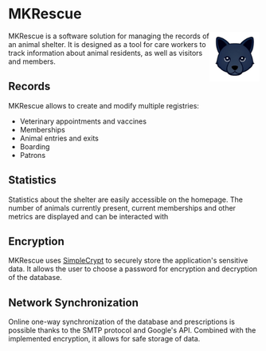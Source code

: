 # MKRescue

<img src="https://github.com/ArtAuc/mkrescue/blob/main/media/logo.png?raw=true" align="right"
     alt="MKRescue logo" width="100" height="100">

MKRescue is a software solution for managing the records of an animal shelter. It is designed
as a tool for care workers to track information about animal residents, 
as well as visitors and members.

## Records

MKRescue allows to create and modify multiple registries:
* Veterinary appointments and vaccines
* Memberships
* Animal entries and exits
* Boarding
* Patrons

## Statistics
Statistics about the shelter are easily accessible on the homepage. The number 
of animals currently present, current memberships and other metrics are displayed 
and can be interacted with

## Encryption

MKRescue uses [SimpleCrypt](https://wiki.qt.io/Simple_encryption_with_SimpleCrypt) to 
securely store the application's sensitive data. It allows the user to choose a password for 
encryption and decryption of the database.

## Network Synchronization

Online one-way synchronization of the database and prescriptions is possible thanks to the SMTP protocol 
and Google's API. Combined with the implemented encryption, it allows for safe storage of data.
